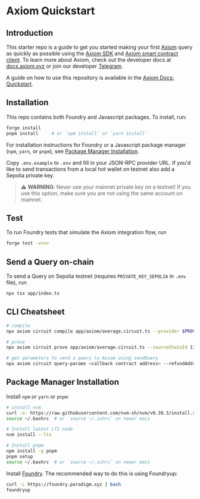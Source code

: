 # Axiom Quickstart

## Introduction

This starter repo is a guide to get you started making your first [Axiom](https://axiom.xyz) query as quickly as possible using the [Axiom SDK](https://github.com/axiom-crypto/axiom-sdk-client) and [Axiom smart contract client](https://github.com/axiom-crypto/axiom-v2-periphery). To learn more about Axiom, check out the developer docs at [docs.axiom.xyz](https://docs.axiom.xyz) or join our developer [Telegram](https://t.me/axiom_discuss).

A guide on how to use this repository is available in the [Axiom Docs: Quickstart](https://docs.axiom.xyz/introduction/quickstart).

## Installation

This repo contains both Foundry and Javascript packages. To install, run:

```bash
forge install
pnpm install     # or `npm install` or `yarn install`
```

For installation instructions for Foundry or a Javascript package manager (`npm`, `yarn`, or `pnpm`), see [Package Manager Installation](#package-manager-installation).

Copy `.env.example` to `.env` and fill in your JSON-RPC provider URL. If you'd like to send transactions from a local hot wallet on testnet also add a Sepolia private key.

> ⚠️ **WARNING**: Never use your mainnet private key on a testnet! If you use this option, make sure you are not using the same account on mainnet.

## Test

To run Foundry tests that simulate the Axiom integration flow, run

```bash
forge test -vvvv
```

## Send a Query on-chain

To send a Query on Sepolia testnet (requires `PRIVATE_KEY_SEPOLIA` in `.env` file), run

```bash
npx tsx app/index.ts 
```

## CLI Cheatsheet

```bash
# compile
npx axiom circuit compile app/axiom/average.circuit.ts --provider $PROVIDER_URI_SEPOLIA

# prove
npx axiom circuit prove app/axiom/average.circuit.ts --sourceChainId 11155111 --provider $PROVIDER_URI_SEPOLIA

# get parameters to send a query to Axiom using sendQuery
npx axiom circuit query-params <callback contract address> --refundAddress <your Sepolia wallet address> --sourceChainId 11155111 --provider $PROVIDER_URI_SEPOLIA
```

## Package Manager Installation

Install `npm` or `yarn` or `pnpm`:

```bash
# install nvm
curl -o- https://raw.githubusercontent.com/nvm-sh/nvm/v0.39.3/install.sh | bash
source ~/.bashrc  # or `source ~/.zshrc` on newer macs

# Install latest LTS node
nvm install --lts

# Install pnpm
npm install -g pnpm
pnpm setup
source ~/.bashrc  # or `source ~/.zshrc` on newer macs
```

Install [Foundry](https://book.getfoundry.sh/getting-started/installation). The recommended way to do this is using Foundryup:

```bash
curl -L https://foundry.paradigm.xyz | bash
foundryup
```
